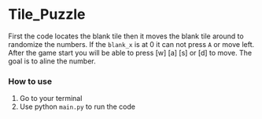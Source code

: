 # Tile_Puzzle

First the code locates the blank tile then it moves the blank tile around to randomize the numbers. If the `blank_x` is at 0  it can not press `A` or move left.  After the game start you will be able to press [w] [a] [s] or [d] to move. The goal is to aline the number.

### How to use

1. Go to your terminal
2. Use python `main.py` to run the code